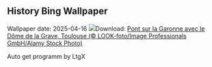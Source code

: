 ## History Bing Wallpaper
Wallpaper date: 2025-04-16
![](https://www.bing.com/th?id=OHR.ToulouseBridge_FR-FR3626710676_UHD.jpg&w=1000)Download: [Pont sur la Garonne avec le Dôme de la Grave, Toulouse (© LOOK-foto/Image Professionals GmbH/Alamy Stock Photo)](https://www.bing.com/th?id=OHR.ToulouseBridge_FR-FR3626710676_UHD.jpg)

Auto get programm by LtgX
